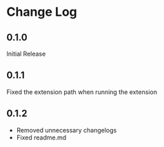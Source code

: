 # Change Log

## 0.1.0

Initial Release

## 0.1.1

Fixed the extension path when running the extension

## 0.1.2

* Removed unnecessary changelogs
* Fixed readme.md